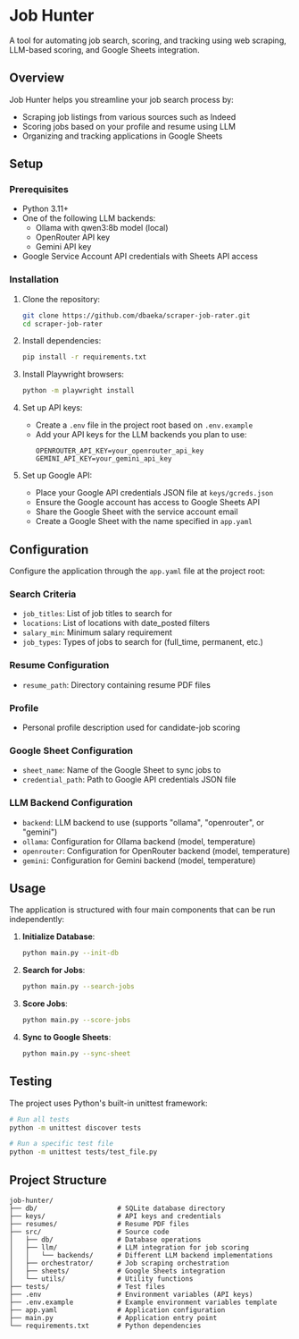 # Job Hunter

A tool for automating job search, scoring, and tracking using web scraping, LLM-based scoring, and Google Sheets
integration.

## Overview

Job Hunter helps you streamline your job search process by:

- Scraping job listings from various sources such as Indeed
- Scoring jobs based on your profile and resume using LLM
- Organizing and tracking applications in Google Sheets

## Setup

### Prerequisites

- Python 3.11+
- One of the following LLM backends:
  - Ollama with qwen3:8b model (local)
  - OpenRouter API key
  - Gemini API key 
- Google Service Account API credentials with Sheets API access

### Installation

1. Clone the repository:
   ```bash
   git clone https://github.com/dbaeka/scraper-job-rater.git
   cd scraper-job-rater
   ```

2. Install dependencies:
   ```bash
   pip install -r requirements.txt
   ```

3. Install Playwright browsers:
   ```bash
   python -m playwright install
   ```

4. Set up API keys:
   - Create a `.env` file in the project root based on `.env.example`
   - Add your API keys for the LLM backends you plan to use:
     ```
     OPENROUTER_API_KEY=your_openrouter_api_key
     GEMINI_API_KEY=your_gemini_api_key
     ```

5. Set up Google API:
    - Place your Google API credentials JSON file at `keys/gcreds.json`
    - Ensure the Google account has access to Google Sheets API
    - Share the Google Sheet with the service account email
    - Create a Google Sheet with the name specified in `app.yaml`

## Configuration

Configure the application through the `app.yaml` file at the project root:

### Search Criteria

- `job_titles`: List of job titles to search for
- `locations`: List of locations with date_posted filters
- `salary_min`: Minimum salary requirement
- `job_types`: Types of jobs to search for (full_time, permanent, etc.)

### Resume Configuration

- `resume_path`: Directory containing resume PDF files

### Profile

- Personal profile description used for candidate-job scoring

### Google Sheet Configuration

- `sheet_name`: Name of the Google Sheet to sync jobs to
- `credential_path`: Path to Google API credentials JSON file

### LLM Backend Configuration

- `backend`: LLM backend to use (supports "ollama", "openrouter", or "gemini")
- `ollama`: Configuration for Ollama backend (model, temperature)
- `openrouter`: Configuration for OpenRouter backend (model, temperature)
- `gemini`: Configuration for Gemini backend (model, temperature)

## Usage

The application is structured with four main components that can be run independently:

1. **Initialize Database**:
   ```bash
   python main.py --init-db
   ```

2. **Search for Jobs**:
   ```bash
   python main.py --search-jobs
   ```

3. **Score Jobs**:
   ```bash
   python main.py --score-jobs
   ```

4. **Sync to Google Sheets**:
   ```bash
   python main.py --sync-sheet
   ```

## Testing

The project uses Python's built-in unittest framework:

```bash
# Run all tests
python -m unittest discover tests

# Run a specific test file
python -m unittest tests/test_file.py
```

## Project Structure

```
job-hunter/
├── db/                    # SQLite database directory
├── keys/                  # API keys and credentials
├── resumes/               # Resume PDF files
├── src/                   # Source code
│   ├── db/                # Database operations
│   ├── llm/               # LLM integration for job scoring
│   │   └── backends/      # Different LLM backend implementations
│   ├── orchestrator/      # Job scraping orchestration
│   ├── sheets/            # Google Sheets integration
│   └── utils/             # Utility functions
├── tests/                 # Test files
├── .env                   # Environment variables (API keys)
├── .env.example           # Example environment variables template
├── app.yaml               # Application configuration
├── main.py                # Application entry point
└── requirements.txt       # Python dependencies
```
